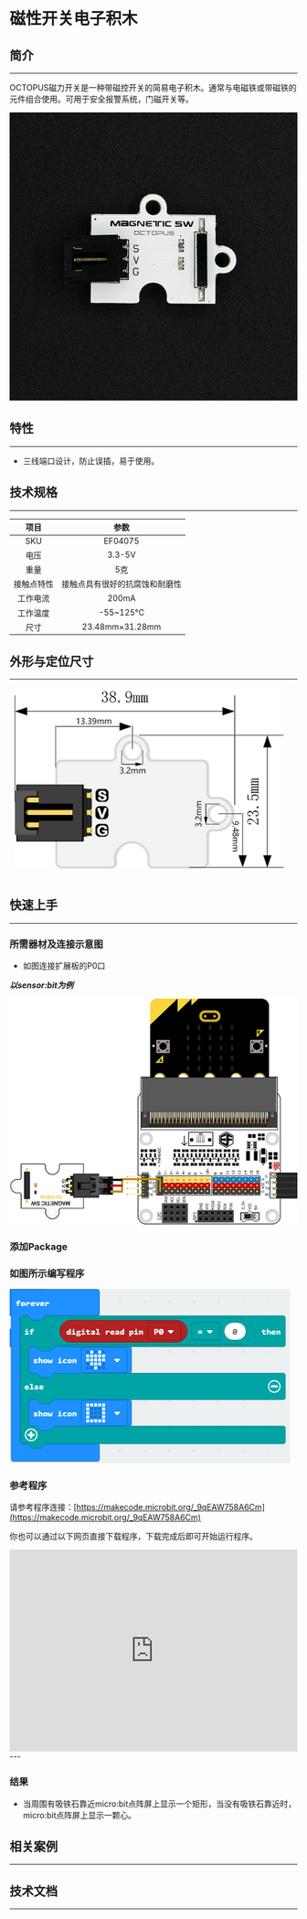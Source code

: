 # 磁性开关电子积木

## 简介
---
OCTOPUS磁力开关是一种带磁控开关的简易电子积木。通常与电磁铁或带磁铁的元件组合使用。可用于安全报警系统，门磁开关等。

 ![](./images/y2rEGSc.jpg)

## 特性
---
- 三线端口设计，防止误插，易于使用。

## 技术规格
---

项目 | 参数 
:-: | :-: 
SKU|EF04075
电压|3.3-5V
重量|5克
接触点特性|接触点具有很好的抗腐蚀和耐磨性
工作电流|200mA
工作温度|-55~125℃
尺寸|23.48mm×31.28mm

## 外形与定位尺寸
---
 ![](./images/cdNd1Kw.png)

## 快速上手
---
### 所需器材及连接示意图

- 如图连接扩展板的P0口

***以sensor:bit为例***

![](./images/YdMbHja.jpg)
### 添加Package

### 如图所示编写程序

![](./images/3k1UPiG.png)

### 参考程序

请参考程序连接：[https://makecode.microbit.org/_9qEAW758A6Cm](https://makecode.microbit.org/_9qEAW758A6Cm)

你也可以通过以下网页直接下载程序，下载完成后即可开始运行程序。

<div style="position:relative;height:0;padding-bottom:70%;overflow:hidden;"><iframe style="position:absolute;top:0;left:0;width:100%;height:100%;" src="https://makecode.microbit.org/#pub:_9qEAW758A6Cm" frameborder="0" sandbox="allow-popups allow-forms allow-scripts allow-same-origin"></iframe></div>  
---

### 结果
- 当周围有吸铁石靠近micro:bit点阵屏上显示一个矩形，当没有吸铁石靠近时，micro:bit点阵屏上显示一颗心。

## 相关案例
---

## 技术文档
---
